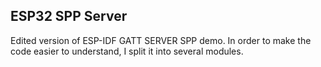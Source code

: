 ## ESP32 SPP Server

Edited version of ESP-IDF GATT SERVER SPP demo.
In order to make the code easier to understand, I split it into several modules.
